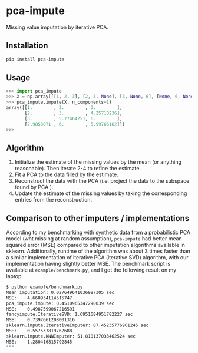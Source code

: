 # pca-impute
Missing value imputation by iterative PCA.

## Installation

```bash
pip install pca-impute
```

## Usage
```python
>>> import pca_impute
>>> X = np.array([[1, 2, 3], [2, 3, None], [3, None, 6], [None, 6, None]], dtype=float)
>>> pca_impute.impute(X, n_components=1)
array([[1.        , 2.        , 3.        ],
       [2.        , 3.        , 4.25710236],
       [3.        , 5.77464251, 6.        ],
       [2.9853071 , 6.        , 5.99766182]])
>>>
```


## Algorithm
1) Initialize the estimate of the missing values by the mean (or anything reasonable).
Then iterate 2-4 to refine the estimate.
2) Fit a PCA to the data filled by the estimate. 
3) Reconstruct the data with the PCA (i.e. project the data to the subspace found by PCA.).
4) Update the estimate of the missing values by taking the corresponding entries from the reconstruction.


## Comparison to other imputers / implementations
According to my benchmarking with synthetic data from a probabilistic PCA model (wht missing at random assumption), `pca-impute` had better mean squared error (MSE) compared to other imputation algorithms available in sklearn. Additionally, runtime of the algorithm was about 3 times faster than a similar implementation of iterative PCA (iterative SVD) algorithm, with our implementation having slightly better MSE. The benchmark script is available at `example/benchmark.py`, and I got the following result on my laptop:

```bash
$ python example/benchmark.py
Mean imputation: 0.027649641036987305 sec
MSE:    4.660934114515747
pca_impute.impute: 0.4510965347290039 sec
MSE:    0.4987599067216591
fancyimpute.IterativeSVD: 1.6951684951782227 sec
MSE:    0.7397661208001316
sklearn.impute.IterativeImputer: 87.45235776901245 sec
MSE:    0.557537819762688
sklearn.impute.KNNImputer: 51.810137033462524 sec
MSE:    1.280416815792845
"""


